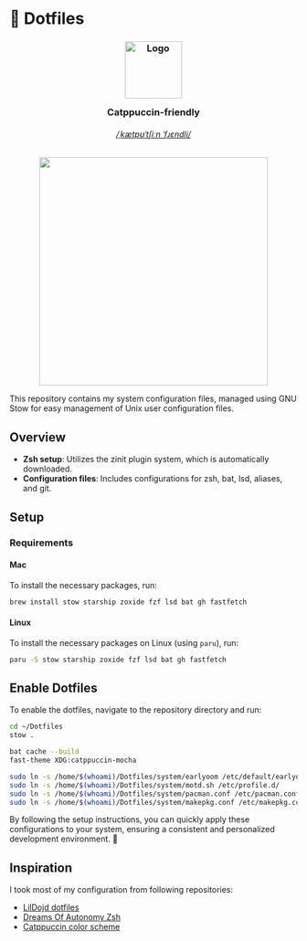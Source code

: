 # 📂 Dotfiles

<h3 align="center">
	<img src="https://raw.githubusercontent.com/catppuccin/catppuccin/main/assets/logos/exports/1544x1544_circle.png" width="100" alt="Logo"/><br/>
	<img src="https://raw.githubusercontent.com/catppuccin/catppuccin/main/assets/misc/transparent.png" height="30" width="0px"/>
	Catppuccin-friendly
	<img src="https://raw.githubusercontent.com/catppuccin/catppuccin/main/assets/misc/transparent.png" height="30" width="0px"/>
</h3>

<h6 align="center">
  <a href="http://ipa-reader.xyz/?text=%CB%8Ck%C3%A6tp%CA%8A%CB%88t%CA%83i%CB%90n">/ˌkætpʊˈtʃiːn ˈfɹɛndli/</a>
</h6>

<p align="center">
  <img src="https://raw.githubusercontent.com/catppuccin/catppuccin/main/assets/palette/macchiato.png" width="400" />
</p>

This repository contains my system configuration files, managed using GNU Stow for easy management of Unix user configuration files.

## Overview

- **Zsh setup**: Utilizes the zinit plugin system, which is automatically downloaded.
- **Configuration files**: Includes configurations for zsh, bat, lsd, aliases, and git.

## Setup

### Requirements

#### Mac
To install the necessary packages, run:
```sh
brew install stow starship zoxide fzf lsd bat gh fastfetch
```

#### Linux
To install the necessary packages on Linux (using `paru`), run:
```sh
paru -S stow starship zoxide fzf lsd bat gh fastfetch
```

## Enable Dotfiles

To enable the dotfiles, navigate to the repository directory and run:
```sh
cd ~/Dotfiles
stow .

bat cache --build 
fast-theme XDG:catppuccin-mocha

sudo ln -s /home/$(whoami)/Dotfiles/system/earlyoom /etc/default/earlyoom
sudo ln -s /home/$(whoami)/Dotfiles/system/motd.sh /etc/profile.d/
sudo ln -s /home/$(whoami)/Dotfiles/system/pacman.conf /etc/pacman.conf
sudo ln -s /home/$(whoami)/Dotfiles/system/makepkg.conf /etc/makepkg.conf
```

By following the setup instructions, you can quickly apply these configurations to your system, ensuring a consistent and personalized development environment. 🚀

## Inspiration
I took most of my configuration from following repositories:
- [LilDojd dotfiles](https://github.com/LilDojd/dotfiles)
- [Dreams Of Autonomy Zsh](https://github.com/dreamsofautonomy/zensh)
- [Catppuccin color scheme](https://github.com/catppuccin)
